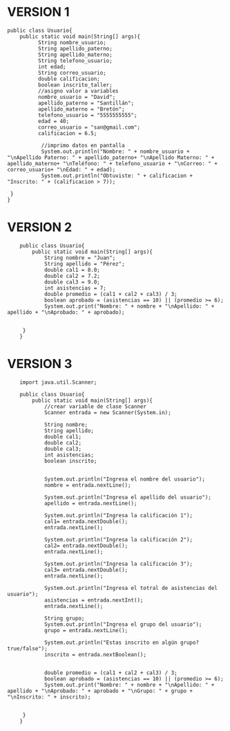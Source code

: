 # VERSION 1

    public class Usuario{
        public static void main(String[] args){
              String nombre_usuario;
              String apellido_paterno;
              String apellido_materno;
              String telefono_usuario;
              int edad;
              String correo_usuario;
              double calificacion;
              boolean inscrito_taller;
              //asigno valor a variables
              nombre_usuario = "David";
              apellido_paterno = "Santillán";
              apellido_materno = "Bretón";
              telefono_usuario = "5555555555";
              edad = 40;
              correo_usuario = "san@gmail.com";
              calificacion = 6.5;
    
               //imprimo datos en pantalla
               System.out.println("Nombre: " + nombre_usuario + "\nApellido Paterno: " + apellido_paterno+ "\nApellido Materno: " + apellido_materno+ "\nTeléfono: " + telefono_usuario + "\nCorreo: " + correo_usuario+ "\nEdad: " + edad);
               System.out.println("Obtuviste: " + calificacion + "Inscrito: " + (calificacion > 7));

     }
    }


# VERSION 2

        public class Usuario{
            public static void main(String[] args){
                String nombre = "Juan";
                String apellido = "Pérez";
                double cal1 = 8.0;
                double cal2 = 7.2;
                double cal3 = 9.0;
                int asistencias = 7;
                double promedio = (cal1 + cal2 + cal3) / 3;
                boolean aprobado = (asistencias == 10) || (promedio >= 6);
                System.out.print("Nombre: " + nombre + "\nApellido: " + apellido + "\nAprobado: " + aprobado);
        
               
         }  
        }

# VERSION 3

        import java.util.Scanner;
        
        public class Usuario{
            public static void main(String[] args){
                //crear variable de clase Scanner
                Scanner entrada = new Scanner(System.in);
        
                String nombre;
                String apellido;
                double cal1;
                double cal2;
                double cal3;
                int asistencias;
                boolean inscrito;
        
        
                System.out.println("Ingresa el nombre del usuario");
                nombre = entrada.nextLine();
        
                System.out.println("Ingresa el apellido del usuario");
                apellido = entrada.nextLine();
        
                System.out.println("Ingresa la calificación 1");
                cal1= entrada.nextDouble();
                entrada.nextLine();
        
                System.out.println("Ingresa la calificación 2");
                cal2= entrada.nextDouble();
                entrada.nextLine();
        
                System.out.println("Ingresa la calificación 3");
                cal3= entrada.nextDouble();
                entrada.nextLine();
        
                System.out.println("Ingresa el totral de asistencias del usuario");
                asistencias = entrada.nextInt();
                entrada.nextLine();
        
                String grupo;
                System.out.println("Ingresa el grupo del usuario");
                grupo = entrada.nextLine();
        
                System.out.println("Estas inscrito en algún grupo? true/false");
                inscrito = entrada.nextBoolean();
            
        
                double promedio = (cal1 + cal2 + cal3) / 3;
                boolean aprobado = (asistencias == 10) || (promedio >= 6);
                System.out.print("Nombre: " + nombre + "\nApellido: " + apellido + "\nAprobado: " + aprobado + "\nGrupo: " + grupo + "\nInscrito: " + inscrito);
        
               
         }  
        }


